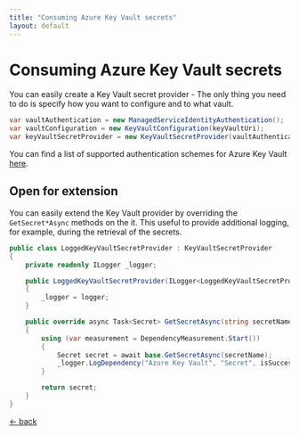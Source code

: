 ```yaml
---
title: "Consuming Azure Key Vault secrets"
layout: default
---
```


# Consuming Azure Key Vault secrets
You can easily create a Key Vault secret provider - The only thing you need to do is specify how you want to configure and to what vault.

```csharp
var vaultAuthentication = new ManagedServiceIdentityAuthentication();
var vaultConfiguration = new KeyVaultConfiguration(keyVaultUri);
var keyVaultSecretProvider = new KeyVaultSecretProvider(vaultAuthentication, vaultConfiguration)
```

You can find a list of supported authentication schemes for Azure Key Vault [here](./../../features/auth/azure-key-vault).

## Open for extension
You can easily extend the Key Vault provider by overriding the `GetSecret*Async` methods on the it.
This useful to provide additional logging, for example, during the retrieval of the secrets.

```csharp
public class LoggedKeyVaultSecretProvider : KeyVaultSecretProvider
{
    private readonly ILogger _logger;

    public LoggedKeyVaultSecretProvider(ILogger<LoggedKeyVaultSecretProvider> logger)
    {
        _logger = logger;
    }

    public override async Task<Secret> GetSecretAsync(string secretName)
    {
        using (var measurement = DependencyMeasurement.Start())
        {
            Secret secret = await base.GetSecretAsync(secretName);
            _logger.LogDependency("Azure Key Vault", "Secret", isSuccessful: true, startTime: measurement.StartTime, duration: measurement.Elapsed);
        }

        return secret;
    }
}
```

[&larr; back](/)
